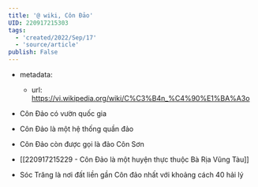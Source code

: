 ```yaml
---
title: '@ wiki, Côn Đảo'
UID: 220917215303
tags:
  - 'created/2022/Sep/17'
  - 'source/article'
publish: False
---
```

- metadata:
	- url: https://vi.wikipedia.org/wiki/C%C3%B4n_%C4%90%E1%BA%A3o


- Côn Đảo có vườn quốc gia
- Côn Đảo là một hệ thống quần đảo
- Côn Đảo còn được gọi là đảo Côn Sơn
- [[220917215229 - Côn Đảo là một huyện thực thuộc Bà Rịa Vũng Tàu]]
- Sóc Trăng là nơi đất liền gần Côn đảo nhất với khoảng cách 40 hải lý


